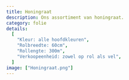 ```yaml
---
title: Honingraat
description: Ons assortiment van honingraat.
category: folie
details:
  [
    "Kleur: alle hoofdkleuren",
    "Rolbreedte: 60cm",
    "Rollengte: 300m",
    "Verkoopeenheid: zowel op rol als vel",
  ]
image: ["Honingraat.png"]
---
```

